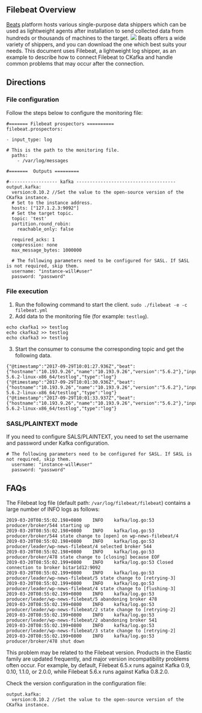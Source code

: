 ## Filebeat Overview
[Beats](https://www.elastic.co/beats) platform hosts various single-purpose data shippers which can be used as lightweight agents after installation to send collected data from hundreds or thousands of machines to the target.
![](https://main.qcloudimg.com/raw/e48ad4b5a9d1d4576bbb5f574125b8aa.png)
Beats offers a wide variety of shippers, and you can download the one which best suits your needs. This document uses Filebeat, a lightweight log shipper, as an example to describe how to connect Filebeat to CKafka and handle common problems that may occur after the connection.


## Directions
### File configuration
Follow the steps below to configure the monitoring file:
```
#======= Filebeat prospectors ==========
filebeat.prospectors:

- input_type: log 

# This is the path to the monitoring file.
  paths:
    - /var/log/messages

#=======  Outputs =========

#------------------ kafka -------------------------------------
output.kafka:
  version:0.10.2 //Set the value to the open-source version of the CKafka instance.
  # Set to the instance address.
  hosts: ["127.1.2.3:9092"]
  # Set the target topic.
  topic: 'test'
  partition.round_robin:
    reachable_only: false

  required_acks: 1
  compression: none
  max_message_bytes: 1000000

  # The following parameters need to be configured for SASL. If SASL is not required, skip them.
  username: "instance-will#user"
  password: "password"
```

### File execution
1. Run the following command to start the client.
`sudo ./filebeat -e -c filebeat.yml`
2. Add data to the monitoring file (for example: `testlog`).
```
echo ckafka1 >> testlog
echo ckafka2 >> testlog
echo ckafka3 >> testlog
```
3. Start the consumer to consume the corresponding topic and get the following data.
```
{"@timestamp":"2017-09-29T10:01:27.936Z","beat":{"hostname":"10.193.9.26","name":"10.193.9.26","version":"5.6.2"},"input_type":"log","message":"ckafka1","offset":500,"source":"/data/ryanyyang/hcmq/beats/filebeat-5.6.2-linux-x86_64/testlog","type":"log"}
{"@timestamp":"2017-09-29T10:01:30.936Z","beat":{"hostname":"10.193.9.26","name":"10.193.9.26","version":"5.6.2"},"input_type":"log","message":"ckafka2","offset":508,"source":"/data/ryanyyang/hcmq/beats/filebeat-5.6.2-linux-x86_64/testlog","type":"log"}
{"@timestamp":"2017-09-29T10:01:33.937Z","beat":{"hostname":"10.193.9.26","name":"10.193.9.26","version":"5.6.2"},"input_type":"log","message":"ckafka3","offset":516,"source":"/data/ryanyyang/hcmq/beats/filebeat-5.6.2-linux-x86_64/testlog","type":"log"}
```

### SASL/PLAINTEXT mode
If you need to configure SALS/PLAINTEXT, you need to set the username and password under Kafka configuration.
```
# The following parameters need to be configured for SASL. If SASL is not required, skip them.
  username: "instance-will#user"
  password: "password"
```

## FAQs
The Filebeat log file (default path: `/var/log/filebeat/filebeat`) contains a large number of INFO logs as follows:
```
2019-03-20T08:55:02.198+0800    INFO    kafka/log.go:53 producer/broker/544 starting up
2019-03-20T08:55:02.198+0800    INFO    kafka/log.go:53 producer/broker/544 state change to [open] on wp-news-filebeat/4
2019-03-20T08:55:02.198+0800    INFO    kafka/log.go:53 producer/leader/wp-news-filebeat/4 selected broker 544
2019-03-20T08:55:02.198+0800    INFO    kafka/log.go:53 producer/broker/478 state change to [closing] because EOF
2019-03-20T08:55:02.199+0800    INFO    kafka/log.go:53 Closed connection to broker bitar1d12:9092
2019-03-20T08:55:02.199+0800    INFO    kafka/log.go:53 producer/leader/wp-news-filebeat/5 state change to [retrying-3]
2019-03-20T08:55:02.199+0800    INFO    kafka/log.go:53 producer/leader/wp-news-filebeat/4 state change to [flushing-3]
2019-03-20T08:55:02.199+0800    INFO    kafka/log.go:53 producer/leader/wp-news-filebeat/5 abandoning broker 478
2019-03-20T08:55:02.199+0800    INFO    kafka/log.go:53 producer/leader/wp-news-filebeat/2 state change to [retrying-2]
2019-03-20T08:55:02.199+0800    INFO    kafka/log.go:53 producer/leader/wp-news-filebeat/2 abandoning broker 541
2019-03-20T08:55:02.199+0800    INFO    kafka/log.go:53 producer/leader/wp-news-filebeat/3 state change to [retrying-2]
2019-03-20T08:55:02.199+0800    INFO    kafka/log.go:53 producer/broker/478 shut down
```
This problem may be related to the Filebeat version. Products in the Elastic family are updated frequently, and major version incompatibility problems often occur.
For example, by default, Filebeat 6.5.x runs against Kafka 0.9, 0.10, 1.1.0, or 2.0.0, while Filebeat 5.6.x runs against Kafka 0.8.2.0.

Check the version configuration in the configuration file:
```
output.kafka:
  version:0.10.2 //Set the value to the open-source version of the CKafka instance.
```
